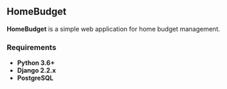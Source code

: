 ## HomeBudget

__HomeBudget__ is a simple web application for home budget management.

### Requirements

* __Python 3.6+__
* __Django 2.2.x__
* __PostgreSQL__
